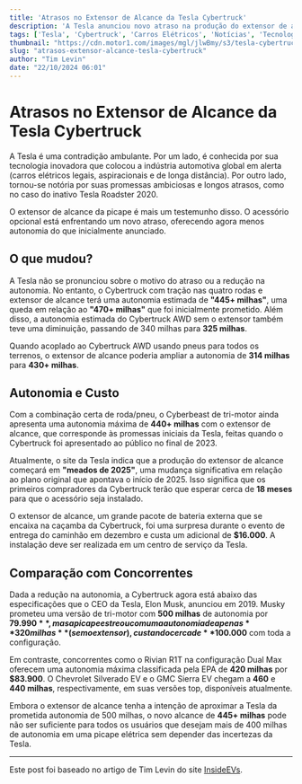 ```yaml
---
title: 'Atrasos no Extensor de Alcance da Tesla Cybertruck'
description: 'A Tesla anunciou novo atraso na produção do extensor de alcance para a Cybertruck, além de uma redução da autonomia que o acessório oferece.'
tags: ['Tesla', 'Cybertruck', 'Carros Elétricos', 'Notícias', 'Tecnologia']
thumbnail: "https://cdn.motor1.com/images/mgl/jlwBmy/s3/tesla-cybertruck-range-extender.jpg"
slug: "atrasos-extensor-alcance-tesla-cybertruck"
author: "Tim Levin"
date: "22/10/2024 06:01"
---
```


# Atrasos no Extensor de Alcance da Tesla Cybertruck

A Tesla é uma contradição ambulante. Por um lado, é conhecida por sua tecnologia inovadora que colocou a indústria automotiva global em alerta (carros elétricos legais, aspiracionais e de longa distância). Por outro lado, tornou-se notória por suas promessas ambiciosas e longos atrasos, como no caso do inativo Tesla Roadster 2020.

O extensor de alcance da picape é mais um testemunho disso. O acessório opcional está enfrentando um novo atraso, oferecendo agora menos autonomia do que inicialmente anunciado.

## O que mudou?

A Tesla não se pronunciou sobre o motivo do atraso ou a redução na autonomia. No entanto, o Cybertruck com tração nas quatro rodas e extensor de alcance terá uma autonomia estimada de **"445+ milhas"**, uma queda em relação ao **"470+ milhas"** que foi inicialmente prometido. Além disso, a autonomia estimada do Cybertruck AWD sem o extensor também teve uma diminuição, passando de 340 milhas para **325 milhas**.

Quando acoplado ao Cybertruck AWD usando pneus para todos os terrenos, o extensor de alcance poderia ampliar a autonomia de **314 milhas** para **430+ milhas**.

## Autonomia e Custo

Com a combinação certa de roda/pneu, o Cyberbeast de tri-motor ainda apresenta uma autonomia máxima de **440+ milhas** com o extensor de alcance, que corresponde às promessas iniciais da Tesla, feitas quando o Cybertruck foi apresentado ao público no final de 2023.

Atualmente, o site da Tesla indica que a produção do extensor de alcance começará em **"meados de 2025"**, uma mudança significativa em relação ao plano original que apontava o início de 2025. Isso significa que os primeiros compradores da Cybertruck terão que esperar cerca de **18 meses** para que o acessório seja instalado.

O extensor de alcance, um grande pacote de bateria externa que se encaixa na caçamba da Cybertruck, foi uma surpresa durante o evento de entrega do caminhão em dezembro e custa um adicional de **$16.000**. A instalação deve ser realizada em um centro de serviço da Tesla.

## Comparação com Concorrentes

Dada a redução na autonomia, a Cybertruck agora está abaixo das especificações que o CEO da Tesla, Elon Musk, anunciou em 2019. Musky prometeu uma versão de tri-motor com **500 milhas** de autonomia por **$79.990**, mas a picape estreou com uma autonomia de apenas **320 milhas** (sem o extensor), custando cerca de **$100.000** com toda a configuração. 

Em contraste, concorrentes como o Rivian R1T na configuração Dual Max oferecem uma autonomia máxima classificada pela EPA de **420 milhas** por **$83.900**. O Chevrolet Silverado EV e o GMC Sierra EV chegam a **460** e **440 milhas**, respectivamente, em suas versões top, disponíveis atualmente.

Embora o extensor de alcance tenha a intenção de aproximar a Tesla da prometida autonomia de 500 milhas, o novo alcance de **445+ milhas** pode não ser suficiente para todos os usuários que desejam mais de 400 milhas de autonomia em uma picape elétrica sem depender das incertezas da Tesla.

---

Este post foi baseado no artigo de Tim Levin do site [InsideEVs](https://insideevs.com/news/738220/tesla-cybertruck-range-extender-delay/).